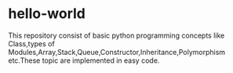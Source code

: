 # hello-world
This repository consist of basic python programming concepts like Class,types of Modules,Array,Stack,Queue,Constructor,Inheritance,Polymorphism etc.These topic are implemented in easy code.
